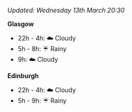 *Updated: Wednesday 13th March 20:30*

**Glasgow**

* 22h - 4h: :cloud: Cloudy
* 5h - 8h: :umbrella: Rainy
* 9h: :cloud: Cloudy

**Edinburgh**

* 22h - 4h: :cloud: Cloudy
* 5h - 9h: :umbrella: Rainy
